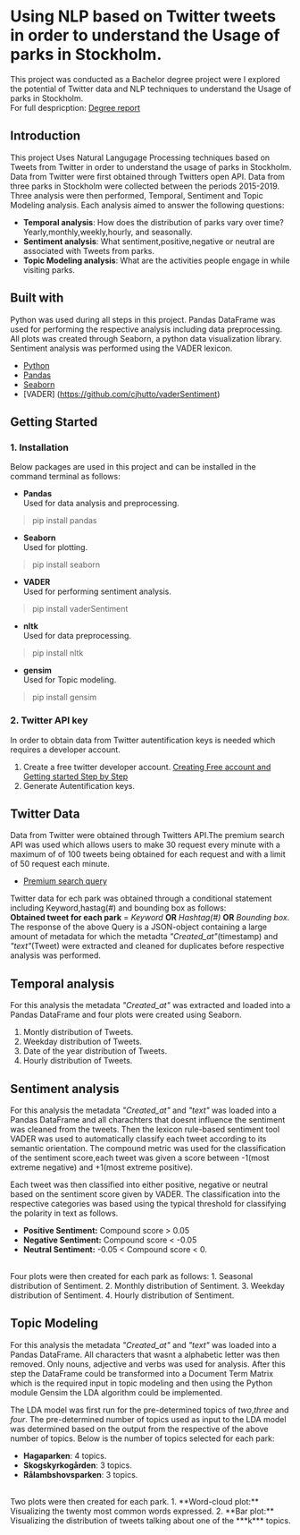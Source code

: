 # Using NLP based on Twitter tweets in order to understand the Usage of parks in Stockholm.
This project was conducted as a Bachelor degree project were I explored the potential of Twitter data and NLP techniques to understand the Usage of parks in Stockholm.<br/>
For full despricption: [Degree report](http://www.diva-portal.se/smash/get/diva2:1453846/FULLTEXT01.pdf)
## Introduction
This project Uses Natural Langugage Processing techniques based on Tweets from Twitter in order to understand the usage of parks in Stockholm.
Data from Twitter were first obtained through Twitters open API. Data from three parks in Stockholm were collected between the periods 2015-2019.
Three analysis were then performed, Temporal, Sentiment and Topic Modeling analysis. Each analysis aimed to answer the following questions:

* **Temporal analysis**: How does the distribution of parks vary over time? Yearly,monthly,weekly,hourly, and seasonally.
* **Sentiment analysis**: What sentiment,positive,negative or neutral are associated with Tweets from parks.
* **Topic Modeling analysis**: What are the activities people engage in while visiting parks.

## Built with
Python was used during all steps in this project. Pandas DataFrame was used for performing the respective analysis including data preprocessing. All plots was created
through Seaborn, a python data visualization library. Sentiment analysis was performed using the VADER lexicon. 
* [Python](https://www.python.org/)
* [Pandas](https://pandas.pydata.org/)
* [Seaborn](https://seaborn.pydata.org/)
* [VADER] (https://github.com/cjhutto/vaderSentiment)

## Getting Started
### 1. Installation
Below packages are used in this project and can be installed in the command terminal as follows:
* **Pandas** <br/>
Used for data analysis and preprocessing.
> pip install pandas 

* **Seaborn** <br/>
Used for plotting.
> pip install seaborn

* **VADER** <br/>
Used for performing sentiment analysis.
> pip install vaderSentiment

* **nltk** <br/>
Used for data preprocessing.
> pip install nltk

* **gensim** <br/>
Used for Topic modeling.
> pip install gensim <br/>

### 2. Twitter API key
In order to obtain data from Twitter autentification keys is needed which requires a developer account. 
1. Create a free twitter developer account. [Creating Free account and Getting started Step by Step](https://developer.twitter.com/en/docs/twitter-api/getting-started/guide)
2. Generate Autentification keys.

## Twitter Data
Data from Twitter were obtained through Twitters API.The premium search API was used which allows users to make 30 request every minute with a maximum of of 100 tweets being obtained for each request and with a limit of 50 request each minute. 
* [Premium search query](https://developer.twitter.com/en/docs/twitter-api/v1/tweets/search/api-reference/premium-search)

Twitter data for ech park was obtained through a conditional statement including Keyword,hastag(#) and bounding box as follows:<br/>
**Obtained tweet for each park** = *Keyword* **OR** *Hashtag(#)* **OR** *Bounding box*.<br/>
The response of the above Query is a JSON-object containing a large amount of metadata for which the metadta *"Created_at"*(timestamp) and *"text"*(Tweet) were extracted and cleaned for duplicates before respective analysis was performed. 

## Temporal analysis
For this analysis the metadata *"Created_at"* was extracted and loaded into a Pandas DataFrame and four plots were created using Seaborn.<br/>
1. Montly distribution of Tweets.
2. Weekday distribution of Tweets.
3. Date of the year distribution of Tweets.
4. Hourly distribution of Tweets.

## Sentiment analysis
For this analysis the metadata *"Created_at"* and *"text"* was loaded into a Pandas DataFrame and all charachters that doesnt influence the sentiment was cleaned from the tweets. Then the lexicon rule-based sentiment tool VADER was used to automatically classify each tweet according to its semantic orientation. The compound metric was used for the classification of the sentiment score,each tweet was given a score between -1(most extreme negative) and +1(most extreme positive).<br/>

Each tweet was then classified into either positive, negative or neutral based on the sentiment score given by VADER. The classification into the respective categories was based using the typical threshold for classifying the polarity in text as follows. 
* **Positive Sentiment:** Compound score > 0.05
* **Negative Sentiment:** Compound score < -0.05
* **Neutral Sentiment:** -0.05 < Compound score < 0. 
<br/>
Four plots were then created for each park as follows:
1. Seasonal distribution of Sentiment.
2. Monthly distribution of Sentiment.
3. Weekday distribution of Sentiment.
4. Hourly distribution of Sentiment. 


## Topic Modeling
For this analysis the metadata *"Created_at"* and *"text"* was loaded into a Pandas DataFrame. All characters that wasnt a alphabetic letter was then removed. Only nouns, adjective and verbs was used for analysis. After this step the DataFrame could be transformed into a Document Term Matrix which is the required input in topic modeling and then using the Python module Gensim the LDA algorithm could be implemented. 

The LDA model was first run for the pre-determined topics of *two*,*three* and *four*. The pre-determined number of topics used as input to the LDA model was determined based on the output from the respective of the above number of topics. Below is the number of topics selected for each park:
* **Hagaparken**: 4 topics.
* **Skogskyrkogården**: 3 topics.
* **Rålambshovsparken**: 3 topics.
<br/>
Two plots were then created for each park. 
1. **Word-cloud plot:** Visualizing the twenty most common words expressed.
2. **Bar plot:** Visualizing the distribution of tweets talking about one of the ***k*** topics.








